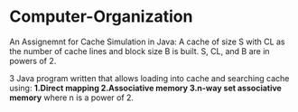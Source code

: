 # Computer-Organization

An Assignemnt for Cache Simulation in Java: A cache of size S with CL as the number of cache lines and block size B is built. S, CL, and B are in powers of 2.

3 Java program written that allows loading into cache and searching cache using:
**1.Direct mapping 
   2.Associative memory
   3.n-way set associative memory** where n is a power of 2.

